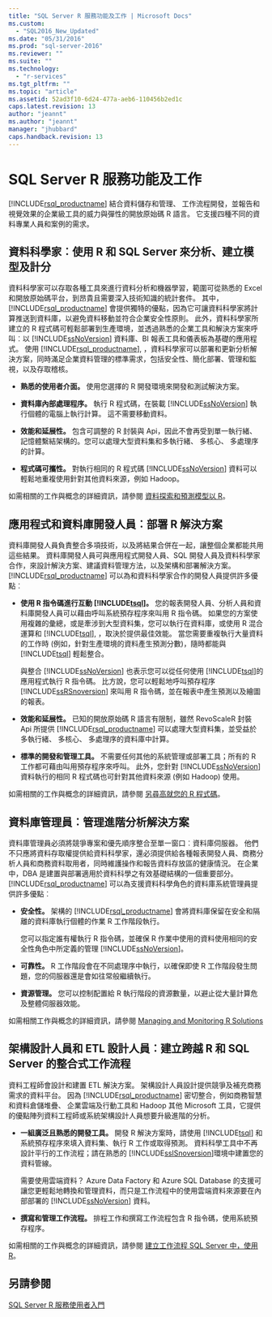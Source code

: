 ```yaml
---
title: "SQL Server R 服務功能及工作 | Microsoft Docs"
ms.custom: 
  - "SQL2016_New_Updated"
ms.date: "05/31/2016"
ms.prod: "sql-server-2016"
ms.reviewer: ""
ms.suite: ""
ms.technology: 
  - "r-services"
ms.tgt_pltfrm: ""
ms.topic: "article"
ms.assetid: 52ad3f10-6d24-477a-aeb6-110456b2ed1c
caps.latest.revision: 13
author: "jeannt"
ms.author: "jeannt"
manager: "jhubbard"
caps.handback.revision: 13
---
```

# SQL Server R 服務功能及工作
  [!INCLUDE[rsql_productname](../../includes/rsql-productname-md.md)] 結合資料儲存和管理、 工作流程開發，並報告和視覺效果的企業級工具的威力與彈性的開放原始碼 R 語言。 它支援四種不同的資料專業人員和案例的需求。  
  
## 資料科學家︰使用 R 和 SQL Server 來分析、建立模型及計分  
 資料科學家可以存取各種工具來進行資料分析和機器學習，範圍可從熟悉的 Excel 和開放原始碼平台，到昂貴且需要深入技術知識的統計套件。 其中， [!INCLUDE[rsql_productname](../../includes/rsql-productname-md.md)] 會提供獨特的優點，因為它可讓資料科學家將計算推送到資料庫，以避免資料移動並符合企業安全性原則。 此外，資料科學家所建立的 R 程式碼可輕鬆部署到生產環境，並透過熟悉的企業工具和解決方案來呼叫︰以 [!INCLUDE[ssNoVersion](../../includes/ssnoversion-md.md)] 資料庫、BI 報表工具和儀表板為基礎的應用程式。 使用 [!INCLUDE[rsql_productname](../../includes/rsql-productname-md.md)], ，資料科學家可以部署和更新分析解決方案，同時滿足企業資料管理的標準需求，包括安全性、簡化部署、管理和監視，以及存取稽核。  
  
-   **熟悉的使用者介面。**  使用您選擇的 R 開發環境來開發和測試解決方案。  
  
-   **資料庫內部處理程序。**  執行 R 程式碼，在裝載 [!INCLUDE[ssNoVersion](../../includes/ssnoversion-md.md)] 執行個體的電腦上執行計算。 這不需要移動資料。  
  
-   **效能和延展性。**  包含可調整的 R 封裝與 Api，因此不會再受到單一執行緒、 記憶體繫結架構的。您可以處理大型資料集和多執行緒、 多核心、 多處理序的計算。  
    
-   **程式碼可攜性。**  對執行相同的 R 程式碼 [!INCLUDE[ssNoVersion](../../includes/ssnoversion-md.md)] 資料可以輕鬆地重複使用針對其他資料來源，例如 Hadoop。  
  
 如需相關的工作與概念的詳細資訊，請參閱 [資料探索和預測模型以 R](../../advanced-analytics/r-services/data-exploration-and-predictive-modeling-with-r.md)。  
  
## 應用程式和資料庫開發人員︰部署 R 解決方案  
 資料庫開發人員負責整合多項技術，以及將結果合併在一起，讓整個企業都能共用這些結果。 資料庫開發人員可與應用程式開發人員、SQL 開發人員及資料科學家合作，來設計解決方案、建議資料管理方法，以及架構和部署解決方案。 [!INCLUDE[rsql_productname](../../includes/rsql-productname-md.md)] 可以為和資料科學家合作的開發人員提供許多優點︰  
  
-   **使用 R 指令碼進行互動 [!INCLUDE[tsql](../../includes/tsql-md.md)]。**  您的報表開發人員、分析人員和資料庫開發人員可以藉由呼叫系統預存程序來叫用 R 指令碼。 如果您的方案使用複雜的彙總，或是牽涉到大型資料集，您可以執行在資料庫，或使用 R 混合運算和 [!INCLUDE[tsql](../../includes/tsql-md.md)], ，取決於提供最佳效能。 當您需要重複執行大量資料的工作時 (例如，針對生產環境的資料產生預測分數)，隨時都能與  [!INCLUDE[tsql](../../includes/tsql-md.md)] 輕鬆整合。  
  
     與整合 [!INCLUDE[ssNoVersion](../../includes/ssnoversion-md.md)] 也表示您可以從任何使用 [!INCLUDE[tsql](../../includes/tsql-md.md)]的應用程式執行 R 指令碼。 比方說，您可以輕鬆地呼叫預存程序 [!INCLUDE[ssRSnoversion](../../includes/ssrsnoversion-md.md)] 來叫用 R 指令碼，並在報表中產生預測以及繪圖的報表。  
  
-   **效能和延展性。**  已知的開放原始碼 R 語言有限制，雖然 RevoScaleR 封裝 Api 所提供 [!INCLUDE[rsql_productname](../../includes/rsql-productname-md.md)] 可以處理大型資料集，並受益於多執行緒、 多核心、 多處理序的資料庫中計算。  
  
-   **標準的開發和管理工具。**  不需要任何其他的系統管理或部署工具；所有的 R 工作都可藉由叫用預存程序來呼叫。 此外，您針對 [!INCLUDE[ssNoVersion](../../includes/ssnoversion-md.md)] 資料執行的相同 R 程式碼也可針對其他資料來源 (例如 Hadoop) 使用。  
  
 如需相關的工作與概念的詳細資訊，請參閱 [另尋高就您的 R 程式碼](../../advanced-analytics/r-services/operationalizing-your-r-code.md)。  
  
## 資料庫管理員︰管理進階分析解決方案  
 資料庫管理員必須將競爭專案和優先順序整合至單一窗口︰資料庫伺服器。 他們不只應將資料存取權提供給資料科學家，還必須提供給各種報表開發人員、商務分析人員和商務資料取用者，同時維護操作和報告資料存放區的健康情況。 在企業中，DBA 是建置與部署適用於資料科學之有效基礎結構的一個重要部分。 [!INCLUDE[rsql_productname](../../includes/rsql-productname-md.md)] 可以為支援資料科學角色的資料庫系統管理員提供許多優點︰  
  
-   **安全性。**  架構的 [!INCLUDE[rsql_productname](../../includes/rsql-productname-md.md)] 會將資料庫保留在安全和隔離的資料庫執行個體的作業 R 工作階段執行。  
  
     您可以指定誰有權執行 R 指令碼，並確保 R 作業中使用的資料使用相同的安全性角色中所定義的管理 [!INCLUDE[ssNoVersion](../../includes/ssnoversion-md.md)]。  
  
-   **可靠性。**  R 工作階段會在不同處理序中執行，以確保即使 R 工作階段發生問題，您的伺服器還是會如往常般繼續執行。  
  
-   **資源管理。**  您可以控制配置給 R 執行階段的資源數量，以避止從大量計算危及整體伺服器效能。  
  
 如需相關工作與概念的詳細資訊，請參閱 [Managing and Monitoring R Solutions](../../advanced-analytics/r-services/managing-and-monitoring-r-solutions.md)  
  
## 架構設計人員和 ETL 設計人員︰建立跨越 R 和 SQL Server 的整合式工作流程  
 資料工程師會設計和建置 ETL 解決方案。 架構設計人員設計提供競爭及補充商務需求的資料平台。 因為 [!INCLUDE[rsql_productname](../../includes/rsql-productname-md.md)] 密切整合，例如商務智慧和資料倉儲堆疊、 企業雲端及行動工具和 Hadoop 其他 Microsoft 工具，它提供的優點陣列資料工程師或系統架構設計人員想要升級進階的分析。  
  
-   **一組廣泛且熟悉的開發工具。**  開發 R 解決方案時，請使用 [!INCLUDE[tsql](../../includes/tsql-md.md)] 和系統預存程序來填入資料集、執行 R 工作或取得預測。 資料科學工具中不再設計平行的工作流程；請在熟悉的 [!INCLUDE[ssISnoversion](../../includes/ssisnoversion-md.md)]環境中建置您的資料管線。  
  
     需要使用雲端資料？ Azure Data Factory 和 Azure SQL Database 的支援可讓您更輕鬆地轉換和管理資料，而只是工作流程中的使用雲端資料來源要在內部部署的 [!INCLUDE[ssNoVersion](../../includes/ssnoversion-md.md)] 資料。  
  
-   **撰寫和管理工作流程。**  排程工作和撰寫工作流程包含 R 指令碼，使用系統預存程序。  
  
 如需相關的工作與概念的詳細資訊，請參閱 [建立工作流程 SQL Server 中，使用 R](../../advanced-analytics/r-services/creating-workflows-that-use-r-in-sql-server.md)。  
  
## 另請參閱  
 [SQL Server R 服務使用者入門](../../advanced-analytics/r-services/getting-started-with-sql-server-r-services.md)  
  
  